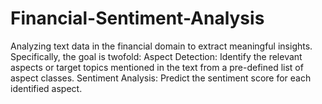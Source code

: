 # Financial-Sentiment-Analysis
Analyzing text data in the financial domain to extract meaningful insights. Specifically, the goal is twofold: Aspect Detection: Identify the relevant aspects or target topics mentioned in the text from a pre-defined list of aspect classes. Sentiment Analysis: Predict the sentiment score for each identified aspect. 
